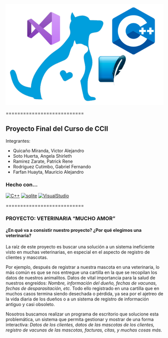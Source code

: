![Vet logo](https://raw.githubusercontent.com/gaco123/Proyecto_Final_CCII/master/Extras/logo.png)

===========================

Proyecto Final del Curso de CCII
-------------
Integrantes:

* Quicaño Miranda, Victor Alejandro
* Soto Huerta, Angela Shirleth
* Ramirez Zarate, Patrick Rene
* Rodriguez Cutimbo, Gabriel Fernando
* Farfan Huayta, Mauricio Alejandro
### Hecho con...

<p align="left">
<a href="https://docs.microsoft.com/en-us/cpp/?view=msvc-170" target="_blank" rel="noreferrer"><img src="https://raw.githubusercontent.com/danielcranney/readme-generator/main/public/icons/skills/cplusplus-colored.svg" width="36" height="36" alt="C++" /></a>
<a href="https://www.sqlite.org/index.html" target="_blank" rel="noreferrer"><img src="https://www.vectorlogo.zone/logos/sqlite/sqlite-icon.svg" width="36" height="36" alt="sqlite" /></a>
<a href="https://es.wikipedia.org/wiki/Microsoft_Visual_Studio" target="_blank" rel="noreferrer"><img src="https://upload.wikimedia.org/wikipedia/commons/thumb/5/59/Visual_Studio_Icon_2019.svg/768px-Visual_Studio_Icon_2019.svg.png?20210214224138" width="36" height="36" alt="VisualStudio" /></a>
</p>

===========================

<h3>PROYECTO: VETERINARIA “MUCHO AMOR”</h3>
<h4>¿En qué va a consistir nuestro proyecto? ¿Por qué elegimos una veterinaria?</h4>

La raíz de este proyecto es buscar una solución a un sistema ineficiente visto en muchas veterinarias, en especial en el aspecto de registro de clientes y mascotas. 

Por ejemplo, después de registrar a nuestra mascota en una veterinaria, lo más común es que se nos entregue una cartilla en la que se recopilan los datos de nuestros animalitos. Datos de vital importancia para la salud de nuestros engreídos: *Nombre, información del dueño, fechas de vacunas, fechas de desparasitación, etc.* Todo ello registrado en una cartilla que en muchos casos termina siendo desechada o pérdida, ya sea por el ajetreo de la vida diaria de los dueños o a un sistema de registro de información antiguo y casi obsoleto.

Nosotros buscamos realizar un programa de escritorio que solucione esta problemática, un sistema que permita gestionar y mostrar de una forma interactiva: *Datos de los clientes, datos de las mascotas de los clientes, registro de vacunas de las mascotas, facturas, citas, y muchas cosas más.*

